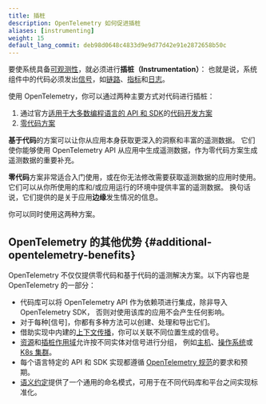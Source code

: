 ```yaml
---
title: 插桩
description: OpenTelemetry 如何促进插桩
aliases: [instrumenting]
weight: 15
default_lang_commit: deb98d0648c4833d9e9d77d42e91e2872658b50c
---
```


要使系统具备[可观测性][observable]，就必须进行**插桩（Instrumentation）**：
也就是说，系统组件中的代码必须发出[信号][signals]，如[链路][traces]、[指标][metrics]和[日志][logs]。

使用 OpenTelemetry，你可以通过两种主要方式对代码进行插桩：

1. 通过官方[适用于大多数编程语言的 API 和 SDK](/docs/languages/)的[代码开发方案](code-based/)
2. [零代码方案](zero-code/)

**基于代码**的方案可以让你从应用本身获取更深入的洞察和丰富的遥测数据。
它们使你能够使用 OpenTelemetry API 从应用中生成遥测数据，作为零代码方案生成遥测数据的重要补充。

**零代码**方案非常适合入门使用，或在你无法修改需要获取遥测数据的应用时使用。
它们可以从你所使用的库和/或应用运行的环境中提供丰富的遥测数据。
换句话说，它们提供的是关于应用**边缘**发生情况的信息。

你可以同时使用这两种方案。

## OpenTelemetry 的其他优势 {#additional-opentelemetry-benefits}

OpenTelemetry 不仅仅提供零代码和基于代码的遥测解决方案。以下内容也是 OpenTelemetry 的一部分：

- 代码库可以将 OpenTelemetry API 作为依赖项进行集成，除非导入 OpenTelemetry SDK，
  否则对使用该库的应用不会产生任何影响。
- 对于每种[信号]，你都有多种方法可以创建、处理和导出它们。
- 借助实现中内建的[上下文传播](../context-propagation/)，你可以关联不同位置生成的信号。
- [资源](../resources/)和[插桩作用域](../instrumentation-scope/)允许按不同实体对信号进行分组，
  例如[主机](/docs/specs/semconv/resource/host/)、[操作系统](/docs/specs/semconv/resource/os/)或
  [K8s 集群](/docs/specs/semconv/resource/k8s/#cluster)。
- 每个语言特定的 API 和 SDK 实现都遵循 [OpenTelemetry 规范](/docs/specs/otel/)的要求和预期。
- [语义约定](../semantic-conventions/)提供了一个通用的命名模式，可用于在不同代码库和平台之间实现标准化。

[logs]: ../signals/logs/
[metrics]: ../signals/metrics/
[observable]: ../observability-primer/#what-is-observability
[signals]: ../signals/
[traces]: ../signals/traces/
